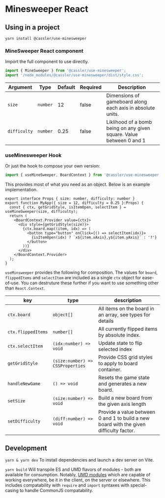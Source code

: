 # Minesweeper React

## Using in a project

`yarn install @cassler/use-minesweeper`

### MineSweeper React component

Import the full component to use directly.

```jsx
import { MineSweeper } from '@cassler/use-minesweeper';
import '/node_modules/@cassler/use-minesweeper/dist/style.css';
```

| Argument | Type | Default | Required | Description |
| -------- | ----- | ----- | ------- | --------- |
| `size`      | `number` | 12 | false | Dimensions of gameboard along each axis in absolute units. |
| `difficulty` | `number` | 0.25 | false | Liklihood of a bomb being on any given square. Value between 0 and 1 |

### useMinesweeper Hook

Or just the hook to compose your own version:

```jsx
import { useMineSweeper, BoardContext } from '@cassler/use-minesweeper'
```

This provides most of what you need as an object. Below is an example implementation.

```tsx
export interface Props { size: number, difficulty: number }
export function MyApp({ size = 12, difficulty = 0.25 }:Props) {
  const { ctx, getGridStyle, isItemOpen, selectItem } = useMineSweeper(size, difficulty);
  return (
    <BoardContext.Provider value={ctx}>
      <div style={getGridStyle(size)}>
        {ctx.board.map((item, idx) => (
          <button type="button" onClick={() => selectItem(idx)}>
            {isItemOpen(idx) ? `x${item.xAxis},y${item.yAxis}` : '?'}
          </button>
        ))}
      </div>
    </BoardContext.Provider>
  );
}
```

`useMinsweeper` provides the following for composition. The values for `board`, `flippedItems` and
`selectItem` are included as a single `ctx` object for ease-of-use. You can destruture these further
if you want to use something other than `React.Context`.

| key  | type | description                 |
| ---- | ---- | --------------------------- |
| `ctx.board` | `object[]` | All items on the board in an array, see types for details |
| `ctx.flippedItems` | `number[]` | All currently flipped items by absolute index. |
| `ctx.selectItem` | `(idx:number) => void` | Update state to flip selected index |
| `getGridStyle` | `(size:number) => CSSProperties` | Provide CSS grid styles to apply to board container. |
| `handleNewGame` | `() => void` | Resets the game state and generates a new board. |
| `setSize` | `(size:number) => void` | Build a new board from the given axis length |
| `setDifficulty` | `(diff:number) => void` | Provide a value between 0 and 1 to build a new board with the given difficulty factor. |


## Development

`yarn & yarn dev` To install dependencies and launch a dev server on Vite.

`yarn build` Will transpile ES and UMD flavors of modules - both are available for consumption. Notably, [UMD modules](https://github.com/umdjs/umd) which are capable of working everywhere, be it in the client, on the server or elsewhere. This includes compatability with `require` and `import` syntaxes with special-casing to handle CommonJS compatability.
